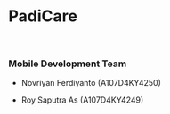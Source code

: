<h1>PadiCare</h1> <br>
<h3>Mobile Development Team</h3>

- Novriyan Ferdiyanto (A107D4KY4250)

- Roy Saputra As (A107D4KY4249)
